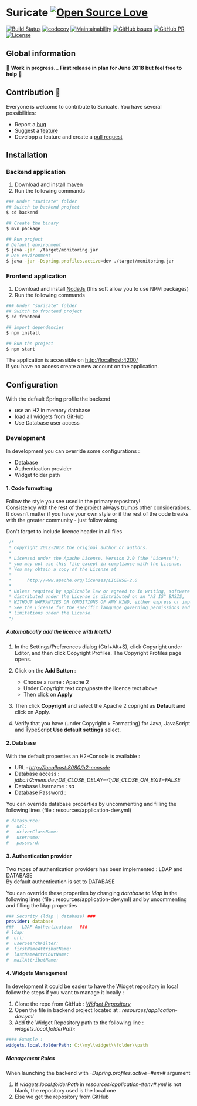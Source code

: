 # Suricate [![Open Source Love](https://badges.frapsoft.com/os/v3/open-source-150x25.png?v=103)](https://github.com/ellerbrock/open-source-badges/)

[![Build Status](https://semaphoreci.com/api/v1/yodamad/suricate/branches/dev/badge.svg)](https://semaphoreci.com/yodamad/suricate)
[![codecov](https://codecov.io/gh/suricate-io/suricate/branch/master/graph/badge.svg)](https://codecov.io/gh/suricate-io/suricate)
[![Maintainability](https://api.codeclimate.com/v1/badges/093032ef74459c9f8a44/maintainability)](https://codeclimate.com/github/suricate-io/suricate/maintainability)
[![GitHub issues](https://img.shields.io/github/issues/suricate-io/suricate.svg)](https://github.com/suricate-io/suricate/issues/)
[![GitHub PR](https://img.shields.io/github/issues-pr/suricate-io/suricate.svg)](https://github.com/suricate-io/suricate/pulls/)
[![License](https://img.shields.io/badge/License-Apache%202.0-blue.svg)](https://opensource.org/licenses/Apache-2.0)

## Global information

:construction_worker: **Work in progress... First release in plan for June 2018 but feel free to help** :construction_worker:

## Contribution :beers:

Everyone is welcome to contribute to Suricate. You have several possibilities:

* Report a [bug](https://github.com/suricate-io/suricate/issues/new?template=bug.md)
* Suggest a [feature](https://github.com/suricate-io/suricate/issues/new?template=improvement.md)
* Developp a feature and create a [pull request](https://github.com/suricate-io/suricate/pulls)

## Installation

### Backend application

1. Download and install [maven](https://maven.apache.org/download.cgi)
2. Run the following commands

```bash
### Under "suricate" folder
## Switch to backend project
$ cd backend

## Create the binary
$ mvn package

## Run project
# Default environment
$ java -jar ./target/monitoring.jar
# Dev environment
$ java -jar -Dspring.profiles.active=dev ./target/monitoring.jar
```

### Frontend application

1. Download and install [NodeJs](https://nodejs.org/en/download/) (this soft allow you to use NPM packages)
2. Run the following commands

```bash
### Under "suricate" folder
## Switch to frontend project
$ cd frontend

## import dependencies
$ npm install

## Run the project
$ npm start
```

The application is accessible on <http://localhost:4200/>  
If you have no access create a new account on the application.

## Configuration

With the default Spring profile the backend

* use an H2 in memory database
* load all widgets from GitHub
* Use Database user access

### Development

In development you can override some configurations :

* Database
* Authentication provider
* Widget folder path

#### 1. Code formatting

Follow the style you see used in the primary repository!  
Consistency with the rest of the project always trumps other considerations. It doesn’t matter if you have your own style or if the rest of the code breaks with the greater community - just follow along.

Don't forget to include licence header in **all** files

```JAVA
 /*
 * Copyright 2012-2018 the original author or authors.
 *
 * Licensed under the Apache License, Version 2.0 (the "License");
 * you may not use this file except in compliance with the License.
 * You may obtain a copy of the License at
 *
 *      http://www.apache.org/licenses/LICENSE-2.0
 *
 * Unless required by applicable law or agreed to in writing, software
 * distributed under the License is distributed on an "AS IS" BASIS,
 * WITHOUT WARRANTIES OR CONDITIONS OF ANY KIND, either express or implied.
 * See the License for the specific language governing permissions and
 * limitations under the License.
 */
```

##### Automatically add the licence with IntelliJ

1. In the Settings/Preferences dialog (Ctrl+Alt+S), click Copyright under Editor, and then click Copyright Profiles. The Copyright Profiles page opens.

2. Click on the **Add Button** :
    * Choose a name : Apache 2
    * Under Copyright text copy/paste the licence text above
    * Then click on **Apply**

3. Then click **Copyright** and select the Apache 2 copright as **Default** and click on Apply.

4. Verify that you have (under Copyright > Formatting) for Java, JavaScript and TypeScript **Use default settings** select.

#### 2. Database

With the default properties an H2-Console is available :

* URL : *<http://localhost:8080/h2-console>*
* Database access : *jdbc:h2:mem:dev;DB_CLOSE_DELAY=-1;DB_CLOSE_ON_EXIT=FALSE*
* Database Username : *sa*
* Database Password :

You can override database properties by uncommenting and filling the following lines (file : resources/application-dev.yml)

```YAML
# datasource:
#   url:
#   driverClassName:
#   username:
#   password:
```

#### 3. Authentication provider

Two types of authentication providers has been implemented : LDAP and DATABASE  
By default authentication is set to DATABASE

You can override these properties by changing *database* to *ldap* in the following lines (file : resources/application-dev.yml) and by uncommenting and filling the ldap properties

``` YAML
### Security (ldap | database) ###
provider: database
###   LDAP Authentication   ###
# ldap:
#  url:
#  userSearchFilter:
#  firstNameAttributName:
#  lastNameAttributName:
#  mailAttributName:
```

#### 4. Widgets Management

In development it could be easier to have the Widget repository in local follow the steps if you want to manage it locally :

1. Clone the repo from GitHub : *[Widget Repository](https://github.com/suricate-io/widgets)*
2. Open the file in backend project located at : *resources/application-dev.yml*
3. Add the Widget Repository path to the following line : *widgets.local.folderPath:*

```YAML
#### Example :
widgets.local.folderPath: C:\\my\\widget\\folder\\path
```

##### Management Rules

When launching the backend with *-Dspring.profiles.active=#env#* argument

1. If *widgets.local.folderPath* in *resources/application-#env#.yml* is not blank, the repository used is the local one
2. Else we get the repository from GitHub
